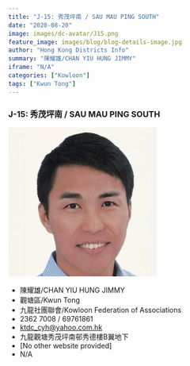 ```yaml
---
title: "J-15: 秀茂坪南 / SAU MAU PING SOUTH"
date: "2020-08-20"
image: images/dc-avatar/J15.png
feature_image: images/blog/blog-details-image.jpg
author: "Hong Kong Districts Info"
summary: "陳耀雄/CHAN YIU HUNG JIMMY"
iframe: "N/A"
categories: ["Kowloon"]
tags: ["Kwun Tong"]
---
```


### J-15: 秀茂坪南 / SAU MAU PING SOUTH  
![](/images/dc-avatar/J15.png)  

 - 陳耀雄/CHAN YIU HUNG JIMMY  
 - 觀塘區/Kwun Tong  
 - 九龍社團聯會/Kowloon Federation of Associations  
 - 2362 7008 / 69761861  
 - ktdc_cyh@yahoo.com.hk  
 - 九龍觀塘秀茂坪南邨秀德樓B翼地下  
 - [No other website provided]  
 - N/A
